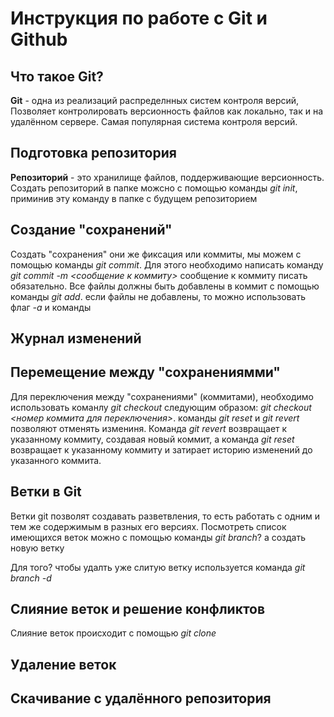 # Инструкция по работе с Git и Github

## Что такое Git?
**Git** - одна из реализаций распределнных систем контроля версий, Позволяет контролировать версионность файлов как локально, так и на удалённом сервере. Самая популярная система контроля версий.



## Подготовка репозитория 
**Репозиторий** - это хранилище файлов, поддерживающие версионность. Создать репозиторий в папке можсно с помощью команды *git init*, приминив эту команду в папке с будущем репозиторием 


## Создание "сохранений" 
Создать "сохранения" они же фиксация или коммиты, мы можем с помощью команды *git commit*. Для этого необходимо написать команду *git commit -m <сообщение к коммиту>* сообщение к коммиту писать обязательно. Все файлы должны быть добавлены в коммит с помощью команды *git add*. если файлы не добавлены, то можно использовать флаг *-а* и команды  

## Журнал изменений 

## Перемещение между "сохранениямми"
Для переключения между "сохранениями" (коммитами), необходимо использовать команлу *git checkout* следующим образом: *git checkout <номер коммита для переключения>*.
команды *git reset* и *git revert* позволяют отменять измениня. Команда *git revert* возвращает к указанному коммиту, создавая новый коммит, а команда *git reset* возвращает к указанному коммиту и затирает историю изменений до указанного коммита.

## Ветки в Git
Ветки git позволят создавать разветвления, то есть работать с одним и тем же содержимым в разных его версиях. Посмотреть список имеющихся веток можно с помощью команды *git branch*? а создать новую ветку 

Для того? чтобы удалть уже слитую ветку используется команда *git branch -d <branch name>*

## Слияние веток и решение конфликтов 
  Слияние веток происходит с помощью *git clone* 

## Удаление веток

## Скачивание с удалённого репозитория 

## 
